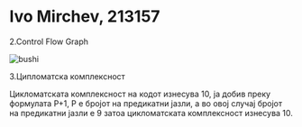# Ivo Mirchev, 213157

2.Control Flow Graph

![bushi](https://github.com/AsakuraRonin/SI_2024_lab2_213157/assets/166992981/26878426-1d3a-497d-8a75-6a99522f1e3e)

3.Ципломатска комплексност

Цикломатската комплексност на кодот изнесува 10, ја добив преку формулата P+1, P е бројот на предикатни јазли, а во овој случај бројот на предикатни јазли е 9 затоа цикломатската комплексност изнесува 10.
